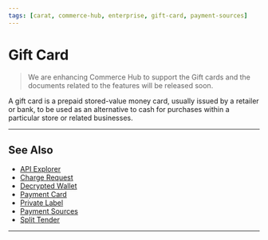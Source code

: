 ```yaml
---
tags: [carat, commerce-hub, enterprise, gift-card, payment-sources]
---
```



# Gift Card

<!-- theme: danger -->
>We are enhancing Commerce Hub to support the Gift cards and the documents related to the features will be released soon.

A gift card is a prepaid stored-value money card, usually issued by a retailer or bank, to be used as an alternative to cash for purchases within a particular store or related businesses.

---

## See Also

- [API Explorer](../api/?type=post&path=/payments/v1/charges)
- [Charge Request](?path=docs/Resources/API-Documents/Payments/Charges.md)
- [Decrypted Wallet](?path=docs/Resources/Guides/Payment-Sources/Decrypted-Wallet.md)
- [Payment Card](?path=docs/Resources/Guides/Payment-Sources/Payment-Card.md)
- [Private Label](?path=docs/Resources/Guides/Payment-Sources/Private-Label.md)
- [Payment Sources](?path=docs/Resources/Guides/Payment-Sources/Source-Type.md)
- [Split Tender](?path=docs/Resources/Guides/Split-Tender.md)

---

